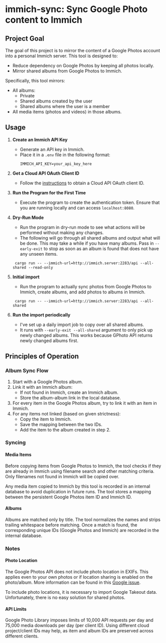 # immich-sync: Sync Google Photo content to Immich

## Project Goal

The goal of this project is to mirror the content of a Google Photos account into a personal Immich
server. This tool is designed to:

- Reduce dependency on Google Photos by keeping all photos locally.
- Mirror shared albums from Google Photos to Immich.

Specifically, this tool mirrors:

- All albums:
  - Private
  - Shared albums created by the user
  - Shared albums where the user is a member
- All media items (photos and videos) in those albums.

## Usage

1. **Create an Immich API Key**

   - Generate an API key in Immich.
   - Place it in a `.env` file in the following format:
     ```plaintext
     IMMICH_API_KEY=your_api_key_here
     ```

1. **Get a Cloud API OAuth Client ID**

   - Follow the
     [instructions](https://github.com/NicholasDawson/ArchiverForGooglePhotos/blob/master/INSTRUCTIONS.md)
     to obtain a Cloud API OAuth client ID.

1. **Run the Program for the First Time**

   - Execute the program to create the authentication token. Ensure that you are running locally and
     can access `localhost:8080`.

1. **Dry-Run Mode**

   - Run the program in dry-run mode to see what actions will be performed without making any
     changes.
   - The following will go through all shared albums and output what will be done. This may take a
     while if you have many albums. Pass in `--early-exit` to stop as soon as an album is found that
     does not have any unseen items.

   ```shell
    cargo run -- --immich-url=http://immich.server:2283/api --all-shared --read-only
   ```

1. **Initial import**

   - Run the program to actually sync photos from Google Photos to Immich, create albums, and add
     photos to albums in Immich.

   ```shell
    cargo run -- --immich-url=http://immich.server:2283/api --all-shared
   ```

1. **Run the import periodically**

   - I've set up a daily import job to copy over all shared albums.
   - It runs with `--early-exit --all-shared` argument to only pick up newly changed albums. This
     works because GPhoto API returns newly changed albums first.

## Principles of Operation

### Album Sync Flow

1. Start with a Google Photos album.
1. Link it with an Immich album:
   - If not found in Immich, create an Immich album.
   - Store the album-album link in the local database.
1. For every item in the Google Photos album, try to link it with an item in Immich.
1. For any items not linked (based on given strictness):
   - Copy the item to Immich.
   - Save the mapping between the two IDs.
   - Add the item to the album created in step 2.

### Syncing

#### Media Items

Before copying items from Google Photos to Immich, the tool checks if they are already in Immich
using filename search and other matching criteria. Only filenames not found in Immich will be copied
over.

Any media item copied to Immich by this tool is recorded in an internal database to avoid
duplication in future runs. The tool stores a mapping between the persistent Google Photos item ID
and Immich ID.

#### Albums

Albums are matched only by title. The tool normalizes the names and strips trailing whitespace
before matching. Once a match is found, the corresponding unique IDs (Google Photos and Immich) are
recorded in the internal database.

### Notes

#### Photo Location

The Google Photos API does not include photo location in EXIFs. This applies even to your own photos
or if location sharing is enabled on the photo/album. More information can be found in this
[Google issue](https://issuetracker.google.com/issues/80379228).

To include photo locations, it is necessary to import Google Takeout data. Unfortunately, there is
no easy solution for shared photos.

#### API Limits

Google Photo Library imposes limits of 10,000 API requests per day and 75,000 media downloads per
day (per client ID). Using different cloud project/client IDs may help, as item and album IDs are
preserved across different clients.
